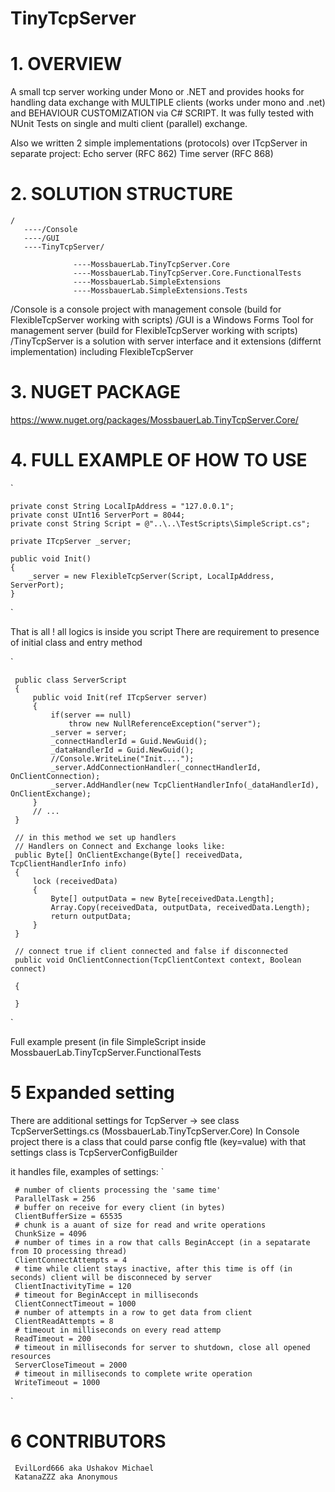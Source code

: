 # TinyTcpServer

# 1. OVERVIEW
A small tcp server working under Mono or .NET and provides hooks for handling data exchange with MULTIPLE clients (works under mono and .net) and BEHAVIOUR CUSTOMIZATION via C# SCRIPT.
It was fully tested with NUnit Tests on single and multi client (parallel) exchange.

Also we written 2 simple implementations (protocols) over ITcpServer in separate project:
Echo server (RFC 862)
Time server (RFC 868)

# 2. SOLUTION STRUCTURE

    /   
       ----/Console
       ----/GUI
       ----TinyTcpServer/

                  ----MossbauerLab.TinyTcpServer.Core
                  ----MossbauerLab.TinyTcpServer.Core.FunctionalTests
                  ----MossbauerLab.SimpleExtensions
                  ----MossbauerLab.SimpleExtensions.Tests
                  
/Console is a console project with management console (build for FlexibleTcpServer working with scripts)
/GUI is a Windows Forms Tool for management server (build for FlexibleTcpServer working with scripts)
/TinyTcpServer is a solution with server interface and it extensions (differnt implementation) including FlexibleTcpServer

# 3. NUGET PACKAGE
https://www.nuget.org/packages/MossbauerLab.TinyTcpServer.Core/

# 4. FULL EXAMPLE OF HOW TO USE
`

    private const String LocalIpAddress = "127.0.0.1"; 
    private const UInt16 ServerPort = 8044;   
    private const String Script = @"..\..\TestScripts\SimpleScript.cs";
        
    private ITcpServer _server;

    public void Init()
    {
        _server = new FlexibleTcpServer(Script, LocalIpAddress, ServerPort);    
    }
`

That is all ! all logics is inside you script
There are requirement to presence of initial class and entry method

`

     public class ServerScript
     {
         public void Init(ref ITcpServer server)
         {
             if(server == null)
                 throw new NullReferenceException("server");
             _server = server;
             _connectHandlerId = Guid.NewGuid();
             _dataHandlerId = Guid.NewGuid();
             //Console.WriteLine("Init....");
             _server.AddConnectionHandler(_connectHandlerId, OnClientConnection);
             _server.AddHandler(new TcpClientHandlerInfo(_dataHandlerId), OnClientExchange);
         }
         // ...
     }
 
     // in this method we set up handlers
     // Handlers on Connect and Exchange looks like:
     public Byte[] OnClientExchange(Byte[] receivedData, TcpClientHandlerInfo info)
     {
         lock (receivedData)
         {
             Byte[] outputData = new Byte[receivedData.Length];
             Array.Copy(receivedData, outputData, receivedData.Length);
             return outputData;
         }
     }
     
     // connect true if client connected and false if disconnected 
     public void OnClientConnection(TcpClientContext context, Boolean connect)  
     
     {
            
     }
 `
 
 Full example present (in file SimpleScript inside MossbauerLab.TinyTcpServer.FunctionalTests
 
 # 5 Expanded setting
 There are additional settings for TcpServer -> see class TcpServerSettings.cs (MossbauerLab.TinyTcpServer.Core)
 In Console project there is a class that could parse config ftle (key=value) with that settings class is TcpServerConfigBuilder
 
 it handles file, examples of settings:
 `
 
     # number of clients processing the 'same time'
     ParallelTask = 256
     # buffer on receive for every client (in bytes)
     ClientBufferSize = 65535
     # chunk is a auant of size for read and write operations
     ChunkSize = 4096
     # number of times in a row that calls BeginAccept (in a sepatarate from IO processing thread)
     ClientConnectAttempts = 4
     # time while client stays inactive, after this time is off (in seconds) client will be disconneced by server
     ClientInactivityTime = 120
     # timeout for BeginAccept in milliseconds
     ClientConnectTimeout = 1000
     # number of attempts in a row to get data from client
     ClientReadAttempts = 8
     # timeout in milliseconds on every read attemp 
     ReadTimeout = 200
     # timeout in milliseconds for server to shutdown, close all opened resources
     ServerCloseTimeout = 2000
     # timeout in milliseconds to complete write operation
     WriteTimeout = 1000 
`
 # 6 CONTRIBUTORS
     EvilLord666 aka Ushakov Michael
     KatanaZZZ aka Anonymous
